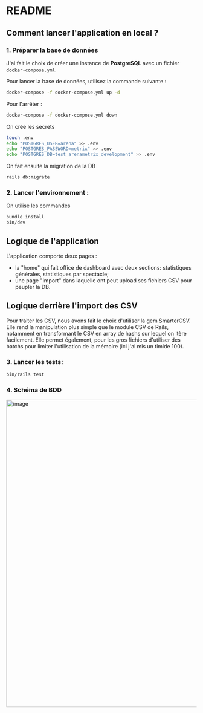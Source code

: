 # README

## Comment lancer l'application en local ?

### 1. Préparer la base de données

J'ai fait le choix de créer une instance de **PostgreSQL** avec un fichier `docker-compose.yml`.

Pour lancer la base de données, utilisez la commande suivante :

```bash
docker-compose -f docker-compose.yml up -d
```

Pour l'arrêter : 

```bash
docker-compose -f docker-compose.yml down
```

On crée les secrets 

```bash
touch .env
echo "POSTGRES_USER=arena" >> .env
echo "POSTGRES_PASSWORD=metrix" >> .env
echo "POSTGRES_DB=test_arenametrix_development" >> .env
```

On fait ensuite la migration de la DB 

```bash
rails db:migrate
```

### 2. Lancer l'environnement :



On utilise les commandes

```bash
bundle install
bin/dev
```


## Logique de l'application

L'application comporte deux pages : 
- la "home" qui fait office de dashboard avec deux sections: statistiques générales, statistiques par spectacle;
- une page "import" dans laquelle ont peut upload ses fichiers CSV pour peupler la DB.
  

## Logique derrière l'import des CSV 
Pour traiter les CSV, nous avons fait le choix d'utiliser la gem SmarterCSV. Elle rend la manipulation plus simple que le module CSV de Rails, notamment en transformant le CSV en array de hashs sur lequel on itère facilement. Elle permet également, pour les gros fichiers d'utiliser des batchs pour limiter l'utilisation de la mémoire (ici j'ai mis un timide 100).


### 3. Lancer les tests: 


```bash
bin/rails test
```

### 4. Schéma de BDD 

<img width="813" alt="image" src="https://github.com/user-attachments/assets/bfa92a9e-6bc9-405c-bf49-81dc09dd37e6" />

